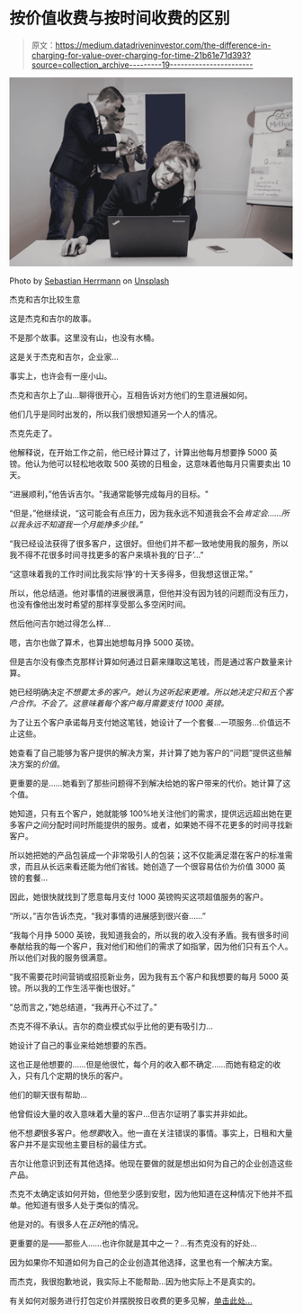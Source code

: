 # 按价值收费与按时间收费的区别

> 原文：<https://medium.datadriveninvestor.com/the-difference-in-charging-for-value-over-charging-for-time-21b61e71d393?source=collection_archive---------19----------------------->

![](img/ce6113a5a86ed502964ebac83eff393f.png)

Photo by [Sebastian Herrmann](https://unsplash.com/@officestock?utm_source=medium&utm_medium=referral) on [Unsplash](https://unsplash.com?utm_source=medium&utm_medium=referral)

杰克和吉尔比较生意

这是杰克和吉尔的故事。

不是那个故事。这里没有山，也没有水桶。

这是关于杰克和吉尔，企业家…

事实上，也许会有一座小山。

杰克和吉尔上了山…聊得很开心，互相告诉对方他们的生意进展如何。

他们几乎是同时出发的，所以我们很想知道另一个人的情况。

杰克先走了。

他解释说，在开始工作之前，他已经计算过了，计算出他每月想要挣 5000 英镑。他认为他可以轻松地收取 500 英镑的日租金，这意味着他每月只需要卖出 10 天。

“进展顺利，”他告诉吉尔。"我通常能够完成每月的目标。"

“但是，”他继续说，“这可能会有点压力，因为我永远不知道我会不会*肯定会……所以我永远不知道我一个月能挣多少钱。”*

“我已经设法获得了很多客户，这很好。但他们并不都一致地使用我的服务，所以我不得不花很多时间寻找更多的客户来填补我的‘日子’…”

“这意味着我的工作时间比我实际‘挣’的十天多得多，但我想这很正常。”

所以，他总结道。他对事情的进展很满意，但他并没有因为钱的问题而没有压力，也没有像他出发时希望的那样享受那么多空闲时间。

然后他问吉尔她过得怎么样…

嗯，吉尔也做了算术，也算出她想每月挣 5000 英镑。

但是吉尔没有像杰克那样计算如何通过日薪来赚取这笔钱，而是通过客户数量来计算。

她已经明确决定*不想要太多的客户。她认为这听起来更难。所以她决定只和五个客户合作。不会了。这意味着每个客户每月需要支付 1000 英镑。*

为了让五个客户承诺每月支付她这笔钱，她设计了一个套餐…一项服务…价值远不止这些。

她查看了自己能够为客户提供的解决方案，并计算了她为客户的“问题”提供这些解决方案的*价值*。

更重要的是……她看到了那些问题得不到解决给她的客户带来的代价。她计算了这个值。

她知道，只有五个客户，她就能够 100%地关注他们的需求，提供远远超出她在更多客户之间分配时间时所能提供的服务。或者，如果她不得不花更多的时间寻找新客户。

所以她把她的产品包装成一个非常吸引人的包装；这不仅能满足潜在客户的标准需求，而且从长远来看还能为他们省钱。她创造了一个很容易估价为价值 3000 英镑的套餐…

因此，她很快就找到了愿意每月支付 1000 英镑购买这项超值服务的客户。

“所以，”吉尔告诉杰克，“我对事情的进展感到很兴奋……”

“我每个月挣 5000 英镑，我知道我会的，所以我的收入没有矛盾。我有很多时间奉献给我的每一个客户，我对他们和他们的需求了如指掌，因为他们只有五个人。所以他们对我的服务很满意。

“我不需要花时间营销或招揽新业务，因为我有五个客户和我想要的每月 5000 英镑。所以我的工作生活平衡也很好。”

“总而言之，”她总结道，“我再开心不过了。”

杰克不得不承认。吉尔的商业模式似乎比他的更有吸引力…

她设计了自己的事业来给她想要的东西。

这也正是他想要的……但是他很忙，每个月的收入都不确定……而她有稳定的收入，只有几个定期的快乐的客户。

他们的聊天很有帮助…

他曾假设大量的收入意味着大量的客户…但吉尔证明了事实并非如此。

他不想*要*很多客户。他*想要*收入。他一直在关注错误的事情。事实上，日租和大量客户并不是实现他主要目标的最佳方式。

吉尔让他意识到还有其他选择。他现在要做的就是想出如何为自己的企业创造这些产品。

杰克不太确定该如何开始，但他至少感到安慰，因为他知道在这种情况下他并不孤单。他知道有很多人处于类似的情况。

他是对的。有很多人在*正好*他的情况。

更重要的是——那些人……也许你就是其中之一？…有杰克没有的好处…

因为如果你不知道如何为自己的企业创造其他选择，这里也有一个解决方案。

而杰克，我很抱歉地说，我实际上不能帮助…因为他实际上不是真实的。

有关如何对服务进行打包定价并摆脱按日收费的更多见解，[单击此处…](https://the3fs.com/trojan-program/)